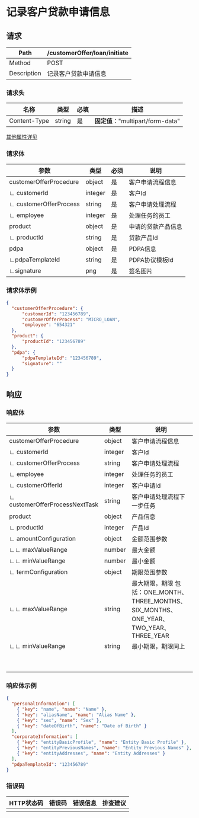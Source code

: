 # 记录客户贷款申请信息

## 请求

| Path        | /customerOffer/loan/initiate |
| ----------- | ---------------------------- |
| Method      | POST                         |
| Description | 记录客户贷款申请信息         |

### 请求头

| 名称         | 类型   | 必填 | 描述                              |
| ------------ | ------ | ---- | --------------------------------- |
| Content-Type | string | 是   | **固定值**："multipart/form-data" |

[其他属性详见](../header.md)

### 请求体

| 参数                   | 类型    | 必须 | 说明               |
| ---------------------- | ------- | ---- | ------------------ |
| customerOfferProcedure | object  | 是   | 客户申请流程信息   |
| ∟ customerId           | integer | 是   | 客户Id             |
| ∟ customerOfferProcess | string  | 是   | 客户申请处理流程   |
| ∟ employee             | integer | 是   | 处理任务的员工     |
| product                | object  | 是   | 申请的贷款产品信息 |
| ∟ productId            | string  | 是   | 贷款产品Id         |
| pdpa                   | object  | 是   | PDPA信息           |
| ∟pdpaTemplateId        | string  | 是   | PDPA协议模板Id     |
| ∟signature             | png     | 是   | 签名图片           |

### 请求体示例

```json
{
  "customerOfferProcedure": {
      "customerId": "123456789", 
      "customerOfferProcess": "MICRO_LOAN",
      "employee": "654321"
  },
  "product": {
      "productId": "123456789"
  },
  "pdpa": {
      "pdpaTemplateId": "123456789",
      "signature": ""
  }
}
```

### 

## 响应

### 响应体

| 参数                           | 类型    | 说明                                                         |
| ------------------------------ | ------- | ------------------------------------------------------------ |
| customerOfferProcedure         | object  | 客户申请流程信息                                             |
| ∟ customerId                   | integer | 客户Id                                                       |
| ∟ customerOfferProcess         | string  | 客户申请处理流程                                             |
| ∟ employee                     | integer | 处理任务的员工                                               |
| ∟ customerOfferId              | integer | 客户申请Id                                                   |
| ∟ customerOfferProcessNextTask | string  | 客户申请处理流程下一步任务                                   |
| product                        | object  | 产品信息                                                     |
| ∟ productId                    | integer | 产品Id                                                       |
| ∟ amountConfiguration          | object  | 金额范围参数                                                 |
| ∟∟ maxValueRange               | number  | 最大金额                                                     |
| ∟∟ minValueRange               | number  | 最小金额                                                     |
| ∟ termConfiguration            | object  | 期限范围参数                                                 |
| ∟∟ maxValueRange               | string  | 最大期限，期限 包括：ONE_MONTH、THREE_MONTHS、SIX_MONTHS、ONE_YEAR、TWO_YEAR、THREE_YEAR |
| ∟∟ minValueRange               | string  | 最小期限，期限同上                                           |
|                                |         |                                                              |
|                                |         |                                                              |
|                                |         |                                                              |
|                                |         |                                                              |
|                                |         |                                                              |
|                                |         |                                                              |
|                                |         |                                                              |
|                                |         |                                                              |
|                                |         |                                                              |

### 响应体示例

```json
{
  "personalInformation": [
    { "key": "name", "name": "Name" },
    { "key": "aliasName", "name": "Alias Name" },
    { "key": "sex", "name": "Sex" },
    { "key": "dateOfBirth", "name": "Date of Birth" }
  ],
  "corporateInformation": [
    { "key": "entityBasicProfile", "name": "Entity Basic Profile" },
    { "key": "entityPreviousNames", "name": "Entity Previous Names" },
    { "key": "entityAddresses", "name": "Entity Addresses" }
  ],
  "pdpaTemplateId": "123456789"
}
```

### 错误码

| HTTP状态码 | 错误码 | 错误信息 | 排查建议 |
| ---------- | ------ | -------- | -------- |
|            |        |          |          |

